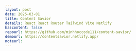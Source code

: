 ```yaml
---
layout: post
date: 2025-03-01
title: Content Savior
details: React React Router Tailwind Vite Netlify
hascontent: false
repourl: https://github.com/minhhoccode111/content-savior/
demourl: https://contentsavior.netlify.app/
noteurl:
---
```


